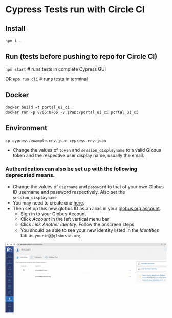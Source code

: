 # Cypress Tests run with Circle CI

## Install
`npm i .`

## Run (tests before pushing to repo for Circle CI)
`npm start` # runs tests in complete Cypress GUI

OR
`npm run cli` # runs tests in terminal

## Docker 
```agsl
docker build -t portal_ui_ci .
docker run -p 8765:8765 -v $PWD:/portal_ui_ci portal_ui_ci
```

## Environment
`cp cypress.example.env.json cypress.env.json`
- Change the values of `token` and `session_displayname` to a valid Globus token and the respective user display name, usually the email.

### Authentication can also be set up with the following deprecated means.
- Change the values of `username` and `password` to that of your own Globus ID username and password respectively. Also set the `session_displayname`.
- You may need to create one [here](https://www.globusid.org/login).
- Then set up this new globus ID as an alias in your [globus.org account](https://app.globus.org/).
  - Sign in to your Globus Account
  - Click *Account* in the left vertical menu bar
  - Click *Link Another Identity*. Follow the onscreen steps 
  - You should be able to see your new identity listed in the *Identities* tab as `yourid@@globusid.org`

![Globus](./docs/imgs/MD-globus.png)

